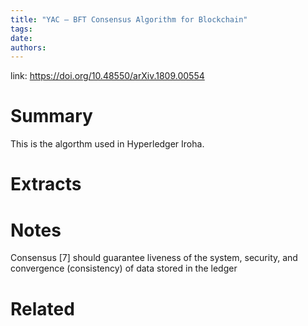 ```yaml
---
title: "YAC — BFT Consensus Algorithm for Blockchain"
tags: 
date:
authors:
---
```


link: https://doi.org/10.48550/arXiv.1809.00554

# Summary
This is the algorthm used in Hyperledger Iroha. 

# Extracts

# Notes
Consensus [7] should guarantee liveness of the system, security, and convergence (consistency) of data stored in the ledger

# Related

